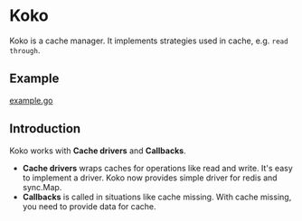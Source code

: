 # Koko
Koko is a cache manager. It implements strategies used in cache, e.g. `read through`.

## Example
[example.go](example/example.go)

## Introduction
Koko works with **Cache drivers** and **Callbacks**.
- **Cache drivers** wraps caches for operations like read and write. It's easy to implement a driver. Koko now provides simple driver for redis and sync.Map.
- **Callbacks** is called in situations like cache missing. With cache missing, you need to provide data for cache.